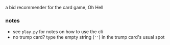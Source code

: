 a bid recommender for the card game, Oh Hell


### notes
* see `play.py` for notes on how to use the cli
* no trump card?  type the empty string (`''`) in the trump card's usual spot
